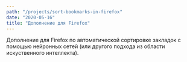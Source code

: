 ```yaml
---
path: "/projects/sort-bookmarks-in-firefox"
date: "2020-05-16"
title: "Дополнение для Firefox"
---
```


Дополнение для Firefox по автоматической сортировке закладок с помощью нейронных сетей (или другого подхода из области искуственного интеллекта).